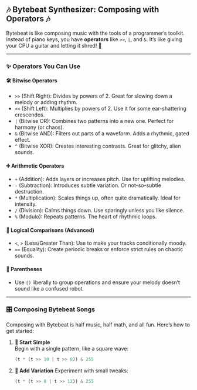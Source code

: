 ## 🎶 Bytebeat Synthesizer: Composing with Operators 🎶

Bytebeat is like composing music with the tools of a programmer’s toolkit. Instead of piano keys, you have **operators** like `>>`, `|`, and `&`. It’s like giving your CPU a guitar and letting it shred! 🤘

---

### ✨ **Operators You Can Use**

#### 🛠 **Bitwise Operators**
- `>>` (Shift Right): Divides by powers of 2. Great for slowing down a melody or adding rhythm.
- `<<` (Shift Left): Multiplies by powers of 2. Use it for some ear-shattering crescendos.
- `|` (Bitwise OR): Combines two patterns into a new one. Perfect for harmony (or chaos).
- `&` (Bitwise AND): Filters out parts of a waveform. Adds a rhythmic, gated effect.
- `^` (Bitwise XOR): Creates interesting contrasts. Great for glitchy, alien sounds.

#### ➕ **Arithmetic Operators**
- `+` (Addition): Adds layers or increases pitch. Use for uplifting melodies.
- `-` (Subtraction): Introduces subtle variation. Or not-so-subtle destruction.
- `*` (Multiplication): Scales things up, often quite dramatically. Ideal for intensity.
- `/` (Division): Calms things down. Use sparingly unless you like silence.
- `%` (Modulo): Repeats patterns. The heart of rhythmic loops.

#### 🧠 **Logical Comparisons (Advanced)**
- `<`, `>` (Less/Greater Than): Use to make your tracks conditionally moody.
- `==` (Equality): Create periodic breaks or enforce strict rules on chaotic sounds.

#### 🔗 **Parentheses**
- Use `()` liberally to group operations and ensure your melody doesn’t sound like a confused robot.

---

### 🎛 **Composing Bytebeat Songs**

Composing with Bytebeat is half music, half math, and all fun. Here’s how to get started:

1. **🎹 Start Simple**  
   Begin with a single pattern, like a square wave:  
   ```python
   (t * (t >> 10 | t >> 8)) & 255
   ```

2. **🔄 Add Variation**
Experiment with small tweaks:
    ```python
    (t * (t >> 8 | t >> 12)) & 255
    ```
